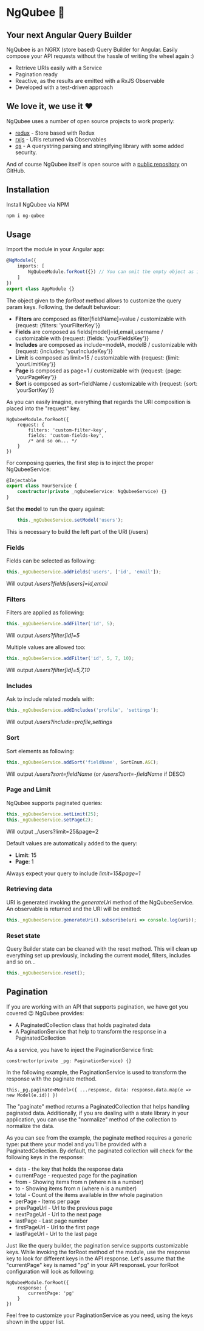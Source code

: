 # NgQubee 🐝
## Your next Angular Query Builder

NgQubee is an NGRX (store based) Query Builder for Angular. Easily compose your API requests without the hassle of writing the wheel again :)

- Retrieve URIs easily with a Service
- Pagination ready
- Reactive, as the results are emitted with a RxJS Observable
- Developed with a test-driven approach

## We love it, we use it ❤️

NgQubee uses a number of open source projects to work properly:

- [redux] - Store based with Redux
- [rxjs] - URIs returned via Observables
- [qs] - A querystring parsing and stringifying library with some added security.

And of course NgQubee itself is open source with a [public repository][ng-qubee] on GitHub.

## Installation

Install NgQubee via NPM

```sh
npm i ng-qubee
```
## Usage
Import the module in your Angular app:
```typescript
@NgModule({
    imports: [
        NgQubeeModule.forRoot({}) // You can omit the empty object as it is an optional argument
    ]
})
export class AppModule {}
```

The object given to the _forRoot_ method allows to customize the query param keys. Following, the default behaviour:
  - **Filters** are composed as filter[fieldName]=value / customizable with {request: {filters: 'yourFilterKey'}}
  - **Fields** are composed as fields[model]=id,email,username / customizable with {request: {fields: 'yourFieldsKey'}}
  - **Includes** are composed as include=modelA, modelB / customizable with {request: {includes: 'yourIncludeKey'}}
  - **Limit** is composed as limit=15 / customizable with {request: {limit: 'yourLimitKey'}}
  - **Page** is composed as page=1 / customizable with {request: {page: 'yourPageKey'}}
  - **Sort** is composed as sort=fieldName / customizable with {request: {sort: 'yourSortKey'}}
  
As you can easily imagine, everything that regards the URI composition is placed into the "request" key.
```
NgQubeeModule.forRoot({
    request: {
        filters: 'custom-filter-key',
        fields: 'custom-fields-key',
        /* and so on... */
    }
})
```

For composing queries, the first step is to inject the proper NgQubeeService:
```typescript
@Injectable
export class YourService {
    constructor(private _ngQubeeService: NgQubeeService) {}
}
```

Set the **model** to run the query against:
```typescript
    this._ngQubeeService.setModel('users');
```

This is necessary to build the left part of the URI (/users)

### Fields
Fields can be selected as following:

```typescript
this._ngQubeeService.addFields('users', ['id', 'email']);
```
Will output _/users?fields[users]=id,email_

### Filters
Filters are applied as following:

```typescript
this._ngQubeeService.addFilter('id', 5);
```
Will output _/users?filter[id]=5_

Multiple values are allowed too:
```typescript
this._ngQubeeService.addFilter('id', 5, 7, 10);
```

Will output _/users?filter[id]=5,7,10_

### Includes
Ask to include related models with:

```typescript
this._ngQubeeService.addIncludes('profile', 'settings');
```

Will output _/users?include=profile,settings_

### Sort
Sort elements as following:

```typescript
this._ngQubeeService.addSort('fieldName', SortEnum.ASC);
```

Will output _/users?sort=fieldName_ (or _/users?sort=-fieldName_ if DESC)

### Page and Limit
NgQubee supports paginated queries:

```typescript
this._ngQubeeService.setLimit(25);
this._ngQubeeService.setPage(2);
```

Will output _/users?limit=25&page=2

Default values are automatically added to the query:
  - **Limit**: 15
  - **Page**: 1

Always expect your query to include _limit=15&page=1_

### Retrieving data
URI is generated invoking the _generateUri_ method of the NgQubeeService. An observable is returned and the URI will be emitted:

```typescript
this._ngQubeeService.generateUri().subscribe(uri => console.log(uri));
```

### Reset state
Query Builder state can be cleaned with the reset method. This will clean up everything set up previously, including the current model, filters, includes and so on...

```typescript
this._ngQubeeService.reset();
```

## Pagination
If you are working with an API that supports pagination, we have got you covered 😉 NgQubee provides:
  - A PaginatedCollection class that holds paginated data
  - A PaginationService that help to transform the response in a PaginatedCollection

As a service, you have to inject the PaginationService first:
```
constructor(private _pg: PaginationService) {}
```

In the following example, the PaginationService is used to transform the response with the paginate method.   
```
this._pg.paginate<Model>({ ...response, data: response.data.map(e => new Model(e.id)) })
```
The "paginate" method returns a PaginatedCollection that helps handling paginated data. Additionally, if you are dealing with a state library in your application, you can use the "normalize" method of the collection to normalize the data.

As you can see from the example, the paginate method requires a generic type: put there your model and you'll be provided with a PaginatedCollection<Model>. By default, the paginated collection will check for the following keys in the response:
  - data - the key that holds the response data
  - currentPage - requested page for the pagination
  - from - Showing items from n (where n is a number)
  - to - Showing items from n (where n is a number)
  - total - Count of the items available in thw whole pagination
  - perPage - Items per page
  - prevPageUrl - Url to the previous page
  - nextPageUrl - Url to the next page
  - lastPage - Last page number
  - firstPageUrl - Url to the first page
  - lastPageUrl - Url to the last page
  
Just like the query builder, the pagination service supports customizable keys. While invoking the forRoot method of the module, use the response key to look for different keys in the API response. Let's assume that the "currentPage" key is named "pg" in your API responseL your forRoot configuration will look as following:
```
NgQubeeModule.forRoot({
    response: {
        currentPage: 'pg'
    }
})
```

Feel free to customize your PaginationService as you need, using the keys shown in the upper list.

   [ng-qubee]: <https://github.com/AndrewReborn/ng-qubee>
   [redux]: <https://redux.js.org/>
   [rxjs]: <https://reactivex.io>
   [qs]: <https://github.com/ljharb/qs>